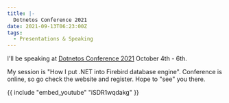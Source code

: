 ```yaml
---
title: |-
  Dotnetos Conference 2021
date: 2021-09-13T06:23:00Z
tags:
  - Presentations & Speaking
---
```

I'll be speaking at [Dotnetos Conference 2021][1] October 4th - 6th.

<!-- excerpt -->

My session is "How I put .NET into Firebird database engine". Conference is online, so go check the website and register. Hope to "see" you there. 

{{ include "embed_youtube" "iSDR1wqdakg" }}

[1]: https://conf.dotnetos.org/